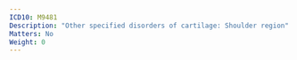 ```yaml
---
ICD10: M9481
Description: "Other specified disorders of cartilage: Shoulder region"
Matters: No
Weight: 0
---
```

